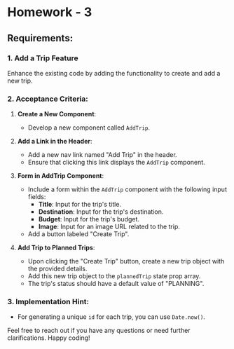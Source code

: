 # Homework - 3

## Requirements:

### 1. Add a Trip Feature

Enhance the existing code by adding the functionality to create and add a new trip.

### 2. Acceptance Criteria:

1. **Create a New Component**:

   - Develop a new component called `AddTrip`.

2. **Add a Link in the Header**:

   - Add a new nav link named "Add Trip" in the header.
   - Ensure that clicking this link displays the `AddTrip` component.

3. **Form in AddTrip Component**:

   - Include a form within the `AddTrip` component with the following input fields:
     - **Title**: Input for the trip's title.
     - **Destination**: Input for the trip's destination.
     - **Budget**: Input for the trip's budget.
     - **Image**: Input for an image URL related to the trip.
   - Add a button labeled "Create Trip".

4. **Add Trip to Planned Trips**:
   - Upon clicking the "Create Trip" button, create a new trip object with the provided details.
   - Add this new trip object to the `plannedTrip` state prop array.
   - The trip's status should have a default value of "PLANNING".

### 3. Implementation Hint:

- For generating a unique `id` for each trip, you can use `Date.now()`.

Feel free to reach out if you have any questions or need further clarifications. Happy coding!

